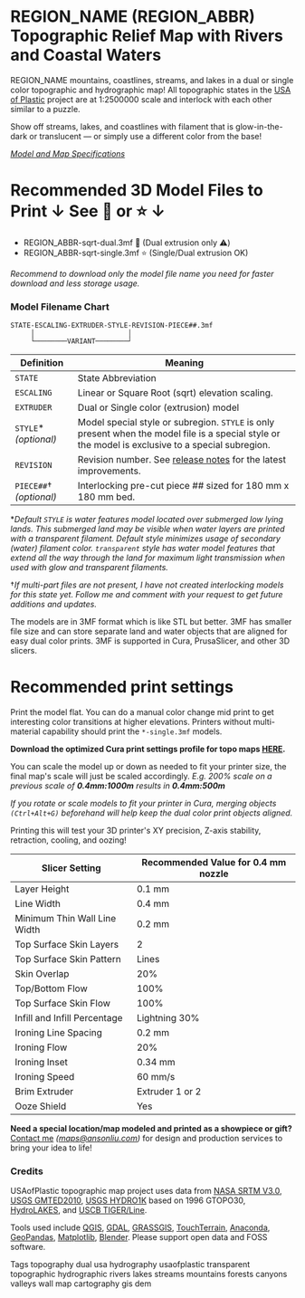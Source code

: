 # REGION_NAME (REGION_ABBR) Topographic Relief Map with Rivers and Coastal Waters

REGION_NAME mountains, coastlines, streams, and lakes in a dual or single color topographic and hydrographic map! All topographic states in the [USA of Plastic](https://ansonliu.com/maps/) project are at 1:2500000 scale and interlock with each other similar to a puzzle.

Show off streams, lakes, and coastlines with filament that is glow-in-the-dark or translucent — or simply use a different color from the base!

*[Model and Map Specifications](https://ansonliu.com/maps/specifications/)*

# Recommended 3D Model Files to Print ↓ See 🌟 or ⭐ ↓

- REGION_ABBR-sqrt-dual.3mf 🌟 (Dual extrusion only ⚠️)
- REGION_ABBR-sqrt-single.3mf ⭐ (Single/Dual extrusion OK)

*Recommend to download only the model file name you need for faster download and less storage usage.*

### Model Filename Chart

```
STATE-ESCALING-EXTRUDER-STYLE-REVISION-PIECE##.3mf
     │                       │
     └────────VARIANT────────┘
```

| Definition | Meaning |
| ---- | ---- |
| `STATE` | State Abbreviation |
| `ESCALING` | Linear or Square Root (sqrt) elevation scaling. |
| `EXTRUDER` | Dual or Single color (extrusion) model |
| `STYLE`* *(optional)* | Model special style or subregion. `STYLE` is only present when the model file is a special style or the model is exclusive to a special subregion. |
| `REVISION` | Revision number. See [release notes](https://ansonliu.com/maps/release-notes/) for the latest improvements. |
| `PIECE##`† *(optional)* | Interlocking pre-cut piece ## sized for 180 mm x 180 mm bed. |

**Default `STYLE` is water features model located over submerged low lying lands. This submerged land may be visible when water layers are printed with a transparent filament. Default style minimizes usage of secondary (water) filament color. `transparent` style has water model features that extend all the way through the land for maximum light transmission when used with glow and transparent filaments.*

†*If multi-part files are not present, I have not created interlocking models for this state yet. Follow me and comment with your request to get future additions and updates.*

The models are in 3MF format which is like STL but better. 3MF has smaller file size and can store separate land and water objects that are aligned for easy dual color prints. 3MF is supported in Cura, PrusaSlicer, and other 3D slicers.

# Recommended print settings

Print the model flat. You can do a manual color change mid print to get interesting color transitions at higher elevations. Printers without multi-material capability should print the `*-single.3mf` models.

**Download the optimized Cura print settings profile for topo maps [HERE](https://www.printables.com/model/529276-contiguous-usa-lower-48-topographic-map-with-hydro).**

You can scale the model up or down as needed to fit your printer size, the final map's scale will just be scaled accordingly. *E.g. 200% scale on a previous scale of **0.4mm:1000m** results in **0.4mm:500m***

*If you rotate or scale models to fit your printer in Cura, merging objects `(Ctrl+Alt+G)` beforehand will help keep the dual color print objects aligned.*

Printing this will test your 3D printer's XY precision, Z-axis stability, retraction, cooling, and oozing!

| Slicer Setting | Recommended Value for 0.4 mm nozzle |
| ------------- |-------------|
| Layer Height | 0.1 mm |
| Line Width | 0.4 mm |
| Minimum Thin Wall Line Width | 0.2 mm |
| Top Surface Skin Layers | 2 |
| Top Surface Skin Pattern | Lines |
| Skin Overlap | 20% |
| Top/Bottom Flow | 100% |
| Top Surface Skin Flow | 100% |
| Infill and Infill Percentage | Lightning 30% |
| Ironing Line Spacing | 0.2 mm |
| Ironing Flow | 20% |
| Ironing Inset | 0.34 mm |
| Ironing Speed | 60 mm/s |
| Brim Extruder | Extruder 1 or 2 |
| Ooze Shield | Yes |

**Need a special location/map modeled and printed as a showpiece or gift?** [Contact me](mailto:maps@ansonliu.com) *([maps@ansonliu.com](mailto:maps@ansonliu.com))* for design and production services to bring your idea to life!

### Credits

USAofPlastic topographic map project uses data from [NASA SRTM V3.0](https://www2.jpl.nasa.gov/srtm/), [USGS GMTED2010](https://www.usgs.gov/coastal-changes-and-impacts/gmted2010), [USGS HYDRO1K](https://www.usgs.gov/centers/eros/science/usgs-eros-archive-digital-elevation-hydro1k) based on 1996 GTOPO30, [HydroLAKES](https://www.hydrosheds.org/products/hydrolakes), and [USCB TIGER/Line](https://www.census.gov/geographies/mapping-files/time-series/geo/tiger-line-file.html).

Tools used include [QGIS](https://www.qgis.org/), [GDAL](https://gdal.org/), [GRASSGIS](https://grass.osgeo.org/),  [TouchTerrain](https://touchterrain.geol.iastate.edu/), [Anaconda](https://www.anaconda.com/), [GeoPandas](https://geopandas.org/en/stable/), [Matplotlib](https://matplotlib.org/), [Blender](https://www.blender.org/).
Please support open data and FOSS software.

Tags
topography dual usa hydrography usaofplastic transparent topographic hydrographic rivers lakes streams mountains forests canyons valleys wall map cartography gis dem